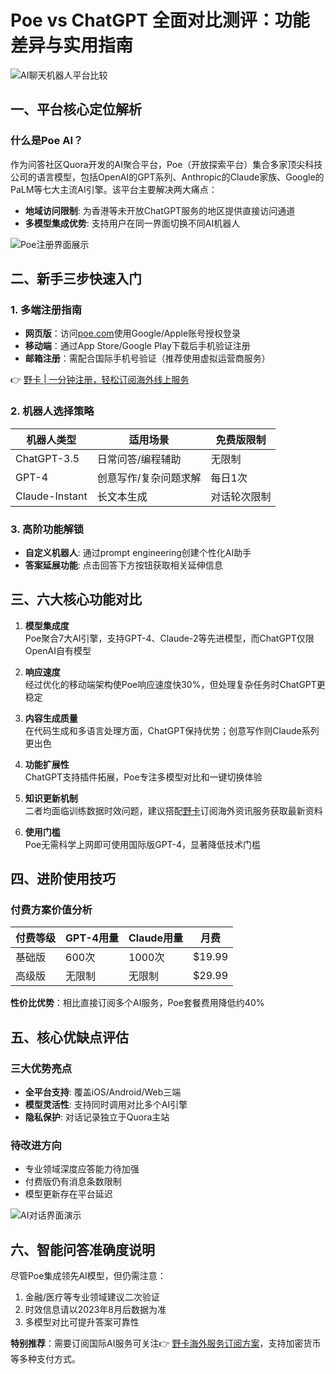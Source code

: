 # Poe vs ChatGPT 全面对比测评：功能差异与实用指南

![AI聊天机器人平台比较](&w=1080&q=75)

## 一、平台核心定位解析
### 什么是Poe AI？
作为问答社区Quora开发的AI聚合平台，Poe（开放探索平台）集合多家顶尖科技公司的语言模型，包括OpenAI的GPT系列、Anthropic的Claude家族、Google的PaLM等七大主流AI引擎。该平台主要解决两大痛点：
- **地域访问限制**: 为香港等未开放ChatGPT服务的地区提供直接访问通道
- **多模型集成优势**: 支持用户在同一界面切换不同AI机器人

![Poe注册界面展示](&w=1080&q=75)

## 二、新手三步快速入门
### 1. 多端注册指南
- **网页版**：访问[poe.com](https://poe.com)使用Google/Apple账号授权登录
- **移动端**：通过App Store/Google Play下载后手机验证注册
- **邮箱注册**：需配合国际手机号验证（推荐使用虚拟运营商服务）

👉 [野卡 | 一分钟注册，轻松订阅海外线上服务](https://bbtdd.com/yeka)

### 2. 机器人选择策略
| 机器人类型       | 适用场景                  | 免费版限制       |
|------------------|--------------------------|------------------|
| ChatGPT-3.5      | 日常问答/编程辅助         | 无限制           |
| GPT-4            | 创意写作/复杂问题求解     | 每日1次          |
| Claude-Instant   | 长文本生成               | 对话轮次限制     |

### 3. 高阶功能解锁
- **自定义机器人**: 通过prompt engineering创建个性化AI助手
- **答案延展功能**: 点击回答下方按钮获取相关延伸信息

## 三、六大核心功能对比
1. **模型集成度**  
Poe聚合7大AI引擎，支持GPT-4、Claude-2等先进模型，而ChatGPT仅限OpenAI自有模型

2. **响应速度**  
经过优化的移动端架构使Poe响应速度快30%，但处理复杂任务时ChatGPT更稳定

3. **内容生成质量**  
在代码生成和多语言处理方面，ChatGPT保持优势；创意写作则Claude系列更出色

4. **功能扩展性**  
ChatGPT支持插件拓展，Poe专注多模型对比和一键切换体验

5. **知识更新机制**  
二者均面临训练数据时效问题，建议搭配[野卡](https://bbtdd.com/yeka)订阅海外资讯服务获取最新资料

6. **使用门槛**  
Poe无需科学上网即可使用国际版GPT-4，显著降低技术门槛

## 四、进阶使用技巧
### 付费方案价值分析
| 付费等级    | GPT-4用量 | Claude用量 | 月费   |
|------------|-----------|------------|--------|
| 基础版      | 600次     | 1000次     | $19.99 |
| 高级版      | 无限制    | 无限制     | $29.99 |

**性价比优势**：相比直接订阅多个AI服务，Poe套餐费用降低约40%

## 五、核心优缺点评估
### 三大优势亮点
- **全平台支持**: 覆盖iOS/Android/Web三端
- **模型灵活性**: 支持同时调用对比多个AI引擎
- **隐私保护**: 对话记录独立于Quora主站

### 待改进方向
- 专业领域深度应答能力待加强
- 付费版仍有消息条数限制
- 模型更新存在平台延迟

![AI对话界面演示](&w=1080&q=75)

## 六、智能问答准确度说明
尽管Poe集成领先AI模型，但仍需注意：
1. 金融/医疗等专业领域建议二次验证
2. 时效信息请以2023年8月后数据为准
3. 多模型对比可提升答案可靠性

**特别推荐**：需要订阅国际AI服务可关注👉 [野卡海外服务订阅方案](https://bbtdd.com/yeka)，支持加密货币等多种支付方式。